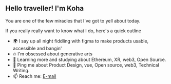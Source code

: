 ## Hello traveller! I'm Koha
You are one of the few miracles that I've got to yell about today.

If you really really want to know what I do, here's a quick outline

- 🌍 I say up all night fiddling with figma to make products usable, accessible and bangin'
- :fire: I'm obsessed about generative arts
- 🌱 Learning more and studying about Ethereum, XR, web3, Open Source.
- 💬 Ping me about Product Design, vue, Open source, web3, Technical Writing.
- 📫 Reach me: [E-mail](mailto:omobolathejoshua@gmail.com)
